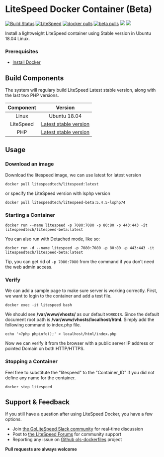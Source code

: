 # LiteSpeed Docker Container (Beta)
[![Build Status](https://travis-ci.com/litespeedtech/lsws-docker-env.svg?branch=master)](https://hub.docker.com/r/litespeedtech/litespeed)
[![LiteSpeed](https://img.shields.io/badge/litespeed-5.4.5-informational?style=flat&color=blue)](https://hub.docker.com/r/litespeedtech/litespeed)
[![docker pulls](https://img.shields.io/docker/pulls/litespeedtech/litespeed?style=flat&color=blue)](https://hub.docker.com/r/litespeedtech/litespeed)
[![beta pulls](https://img.shields.io/docker/pulls/litespeedtech/litespeed-beta?label=beta%20pulls)](https://hub.docker.com/r/litespeedtech/litespeed-beta)
[<img src="https://img.shields.io/badge/slack-LiteSpeed-blue.svg?logo=slack">](litespeedtech.com/slack) 
[<img src="https://img.shields.io/twitter/follow/litespeedtech.svg?label=Follow&style=social">](https://twitter.com/litespeedtech)

Install a lightweight LiteSpeed container using Stable version in Ubuntu 18.04 Linux.

### Prerequisites
*  [Install Docker](https://www.docker.com/)

## Build Components
The system will regulary build LiteSpeed Latest stable version, along with the last two PHP versions.

|Component|Version|
| :-------------: | :-------------: |
|Linux|Ubuntu 18.04|
|LiteSpeed|[Latest stable version](https://www.litespeedtech.com/products/litespeed-web-server/download)|
|PHP|[Latest stable version](http://rpms.litespeedtech.com/debian/)|

## Usage
### Download an image
Download the litespeed image, we can use latest for latest version
```
docker pull litespeedtech/litespeed:latest
```
or specify the LiteSpeed version with lsphp version
```
docker pull litespeedtech/litespeed-beta:5.4.5-lsphp74
```
### Starting a Container
```
docker run --name litespeed -p 7080:7080 -p 80:80 -p 443:443 -it litespeedtech/litespeed-beta:latest
```
You can also run with Detached mode, like so:
```
docker run -d --name litespeed -p 7080:7080 -p 80:80 -p 443:443 -it litespeedtech/litespeed-beta:latest
```
Tip, you can get rid of `-p 7080:7080` from the command if you don’t need the web admin access.  

### Verify
We can add a sample page to make sure server is working correctly. First, we want to login to the container and add a test file. 
```
docker exec -it litespeed bash
```
We should see **/var/www/vhosts/** as our default `WORKDIR`. Since the default document root path is **/var/www/vhosts/localhost/html**. Simply add the following command to index.php file. 
```
echo '<?php phpinfo();' > localhost/html/index.php
```
Now we can verify it from the browser with a public server IP address or pointed Domain on both HTTP/HTTPS. 

### Stopping a Container
Feel free to substitute the "litespeed" to the "Container_ID" if you did not define any name for the container.
```
docker stop litespeed
```

## Support & Feedback
If you still have a question after using LiteSpeed Docker, you have a few options.
* Join [the GoLiteSpeed Slack community](litespeedtech.com/slack) for real-time discussion
* Post to [the LiteSpeed Forums](https://www.litespeedtech.com/support/forum/) for community support
* Reporting any issue on [Github ols-dockerfiles](https://github.com/litespeedtech/ols-dockerfiles/issues) project

**Pull requests are always welcome** 
